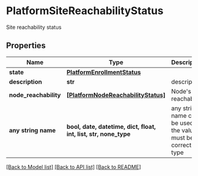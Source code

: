 # PlatformSiteReachabilityStatus

Site reachability status

## Properties
Name | Type | Description | Notes
------------ | ------------- | ------------- | -------------
**state** | [**PlatformEnrollmentStatus**](PlatformEnrollmentStatus.md) |  | 
**description** | **str** | description | [optional] 
**node_reachability** | [**[PlatformNodeReachabilityStatus]**](PlatformNodeReachabilityStatus.md) | Node&#39;s reachability | [optional] 
**any string name** | **bool, date, datetime, dict, float, int, list, str, none_type** | any string name can be used but the value must be the correct type | [optional]

[[Back to Model list]](../README.md#documentation-for-models) [[Back to API list]](../README.md#documentation-for-api-endpoints) [[Back to README]](../README.md)


